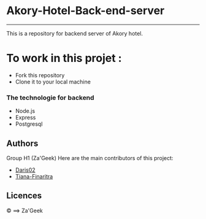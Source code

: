 # Akory-Hotel-Back-end-server
----------------------------
This is a repository for backend server of Akory hotel.

# To work in this projet : 
- Fork this repository 
- Clone it to your local machine

### The technologie for backend 
 - Node.js
 - Express
 - Postgresql


## Authors
Group H1 (Za'Geek)
Here are the main contributors of this project:
- [Daris02](https://github.com/Daris02)
- [Tiana-Finaritra](https://github.com/Tiana-Finaritra)

## Licences
© ==> Za'Geek
